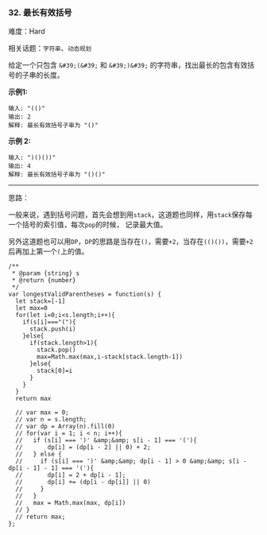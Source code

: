### 32. 最长有效括号

难度：Hard

相关话题：`字符串`、`动态规划`

给定一个只包含  `&#39;(&#39;` 和  `&#39;)&#39;` 的字符串，找出最长的包含有效括号的子串的长度。



**示例1:** 



```
输入: "(()"
输出: 2
解释: 最长有效括号子串为 "()"
```


**示例 2:** 



```
输入: ")()())"
输出: 4
解释: 最长有效括号子串为 "()()"
```



-----

思路：

一般来说，遇到括号问题，首先会想到用`stack`，这道题也同样，用`stack`保存每一个括号的索引值，每次`pop`的时候，
记录最大值。

另外这道题也可以用`DP`，`DP`的思路是当存在`()`，需要`+2`，当存在`(()())`，需要`+2`后再加上第一个`(`上的值。

```
/**
 * @param {string} s
 * @return {number}
 */
var longestValidParentheses = function(s) {
  let stack=[-1]
  let max=0
  for(let i=0;i<s.length;i++){
    if(s[i]==="("){
      stack.push(i)
    }else{
      if(stack.length>1){
        stack.pop()
        max=Math.max(max,i-stack[stack.length-1])
      }else{
        stack[0]=i
      }
    }
  }
  return max
  
  // var max = 0;
  // var n = s.length;
  // var dp = Array(n).fill(0)
  // for(var i = 1; i < n; i++){
  //   if (s[i] === ')' &amp;&amp; s[i - 1] === '('){
  //       dp[i] = (dp[i - 2] || 0) + 2;
  //   } else {
  //     if (s[i] === ')' &amp;&amp; dp[i - 1] > 0 &amp;&amp; s[i - dp[i - 1] - 1] === '('){
  //       dp[i] = 2 + dp[i - 1];
  //       dp[i] += (dp[i - dp[i]] || 0)
  //     }
  //   }
  //   max = Math.max(max, dp[i])
  // }
  // return max;
};
```

